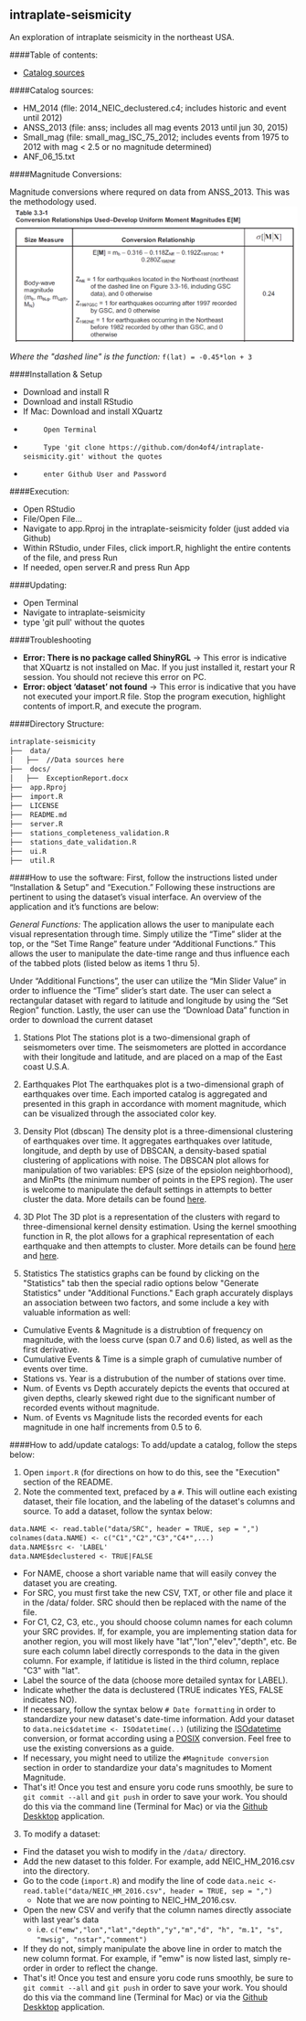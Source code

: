 ## intraplate-seismicity
An exploration of intraplate seismicity in the northeast USA.

####Table of contents:
* [Catalog sources](#catalog-sources)

####Catalog sources:
 - HM_2014 (flle: 2014_NEIC_declustered.c4; includes historic and event until 2012)
 - ANSS_2013 (file: anss; includes all mag events 2013 until jun 30, 2015)
 - Small_mag (file: small_mag_ISC_75_2012; includes events from 1975 to 2012 with mag < 2.5 or no magnitude determined)
 - ANF_06_15.txt 


####Magnitude Conversions:

Magnitude conversions where requred on data from ANSS_2013.  This was the methodology used.
 ![Table 3.3-1](docs/table3.3_1.png)

*Where the "dashed line" is the function:* `f(lat) = -0.45*lon + 3`
 

 
####Installation & Setup
 - Download and install R
 - Download and install RStudio
 - If Mac:  Download and install XQuartz
 -          Open Terminal
 -          Type 'git clone https://github.com/don4of4/intraplate-seismicity.git' without the quotes
 -          enter Github User and Password

####Execution:
 - Open RStudio
 - File/Open File...
 - Navigate to app.Rproj in the intraplate-seismicity folder (just added via Github)
 - Within RStudio, under Files, click import.R, highlight the entire contents of the file, and press Run
 - If needed, open server.R and press Run App
 
####Updating:
 - Open Terminal
 - Navigate to intraplate-seismicity
 - type 'git pull' without the quotes
 
####Troubleshooting
 - **Error: There is no package called ShinyRGL** → This error is indicative that XQuartz is not installed on Mac. If you just installed it, restart your R session. You should not recieve this error on PC.
 - **Error: object ‘dataset’ not found** → This error is indicative that you have not executed your import.R file. Stop the program execution, highlight contents of import.R, and execute the program. 

####Directory Structure:
```
intraplate-seismicity
├──  data/
│   ├──  //Data sources here
├──  docs/
│   ├──  ExceptionReport.docx
├──  app.Rproj
├──  import.R
├──  LICENSE
├──  README.md
├──  server.R
├──  stations_completeness_validation.R
├──  stations_date_validation.R
├──  ui.R
├──  util.R
```

####How to use the software:
First, follow the instructions listed under “Installation & Setup” and “Execution.” Following these instructions are pertinent to using the dataset’s visual interface. An overview of the application and it’s functions are below:

*General Functions:*
The application allows the user to manipulate each visual representation through time. Simply utilize the “Time” slider at the top, or the “Set Time Range” feature under “Additional Functions.” This allows the user to manipulate the date-time range and thus influence each of the tabbed plots (listed below as items 1 thru 5).  

Under “Additional Functions”, the user can utilize the “Min Slider Value” in order to influence the “Time” slider’s start date. The user can select a rectangular dataset with regard to latitude and longitude by using the “Set Region” function. Lastly, the user can use the “Download Data” function in order to download the current dataset

1.	Stations Plot
The stations plot is a two-dimensional graph of seismometers over time. The seismometers are plotted in accordance with their longitude and latitude, and are placed on a map of the East coast U.S.A.

2.	Earthquakes Plot
The earthquakes plot is a two-dimensional graph of earthquakes over time. Each imported catalog is aggregated and presented in this graph in accordance with moment magnitude, which can be visualized through the associated color key.

3.	Density Plot (dbscan)
The density plot is a three-dimensional clustering of earthquakes over time. It aggregates earthquakes over latitude, longitude, and depth by use of DBSCAN, a density-based spatial clustering of applications with noise. The DBSCAN plot allows for manipulation of two variables: EPS (size of the epsiolon neighborhood), and MinPts (the minimum number of points in the EPS region). The user is welcome to manipulate the default settings in attempts to better cluster the data. More details can be found [here](https://cran.r-project.org/web/packages/dbscan/dbscan.pdf).

4.	3D Plot
The 3D plot is a representation of the clusters with regard to three-dimensional kernel density estimation. Using the kernel smoothing function in R, the plot allows for a graphical representation of each earthquake and then attempts to cluster. More details can be found [here](https://stat.ethz.ch/R-manual/R-devel/library/stats/html/density.html) and [here](https://cran.r-project.org/web/packages/ks/ks.pdf).

5.	Statistics
The statistics graphs can be found by clicking on the "Statistics" tab then the special radio options below "Generate Statistics" under "Additional Functions." Each graph accurately displays an association between two factors, and some include a key with valuable information as well:
 - Cumulative Events & Magnitude is a distrubtion of frequency on magnitude, with the loess curve (span 0.7 and 0.6) listed, as well as the first derivative.
 - Cumulative Events & Time is a simple graph of cumulative number of events over time.
 - Stations vs. Year is a distrubution of the number of stations over time.
 - Num. of Events vs Depth accurately depicts the events that occured at given depths, clearly skewed right due to the significant number of recorded events without magnitude.
 - Num. of Events vs Magnitude lists the recorded events for each magnitude in one half increments from 0.5 to 6.

####How to add/update catalogs:
To add/update a catalog, follow the steps below:

1. Open `import.R` (for directions on how to do this, see the "Execution" section of the README.
2. Note the commented text, prefaced by a `#`. This will outline each existing dataset, their file location, and the labeling of the dataset's columns and source. To add a dataset, follow the syntax below:
  ```
data.NAME <- read.table("data/SRC", header = TRUE, sep = ",")
colnames(data.NAME) <- c("C1","C2","C3","C4*",...)
data.NAME$src <- 'LABEL'
data.NAME$declustered <- TRUE|FALSE
  ```
  - For NAME, choose a short variable name that will easily convey the dataset you are creating.
  - For SRC, you must first take the new CSV, TXT, or other file and place it in the /data/ folder. SRC should then be replaced with the name of the file. 
  - For C1, C2, C3, etc., you should choose column names for each column your SRC provides. If, for example, you are implementing station data for another region, you will most likely have "lat","lon","elev","depth", etc. Be sure each column label directly corresponds to the data in the given column. For example, if latitidue is listed in the third column, replace "C3" with "lat". 
  - Label the source of the data (choose more detailed syntax for LABEL).
  - Indicate whether the data is declustered (TRUE indicates YES, FALSE indicates NO). 
  - If necessary, follow the syntax below `# Date formatting` in order to standardize your new dataset's date-time information. Add your dataset to `data.neic$datetime <- ISOdatetime(..)` (utilizing the [ISOdatetime](https://stat.ethz.ch/R-manual/R-devel/library/base/html/ISOdatetime.html) conversion, or format according using a [POSIX](http://www.inside-r.org/r-doc/base/as.POSIXct) conversion. Feel free to use the existing conversions as a guide. 
  - If necessary, you might need to utilize the `#Magnitude conversion` section in order to standardize your data's magnitudes to Moment Magnitude.
  - That's it! Once you test and ensure yoru code runs smoothly, be sure to `git commit --all` and `git push` in order to save your work. You should do this via the command line (Terminal for Mac) or via the [Github Deskktop](https://desktop.github.com/) application.

3. To modify a dataset:
  - Find the dataset you wish to modify in the `/data/` directory. 
  - Add the new dataset to this folder. For example, add NEIC_HM_2016.csv into the directory. 
  - Go to the code (`import.R`) and modify the line of code `data.neic <- read.table("data/NEIC_HM_2016.csv", header = TRUE, sep = ",")`
    - Note that we are now pointing to NEIC_HM_2016.csv. 
  - Open the new CSV and verify that the column names directly associate with last year's data
    - i.e. `c("emw","lon","lat","depth","y","m","d", "h", "m.1", "s", "mwsig", "nstar","comment")`
  - If they do not, simply manipulate the above line in order to match the new column format. For example, if "emw" is now listed last, simply re-order in order to reflect the change.
  - That's it! Once you test and ensure yoru code runs smoothly, be sure to `git commit --all` and `git push` in order to save your work. You should do this via the command line (Terminal for Mac) or via the [Github Deskktop](https://desktop.github.com/) application.
